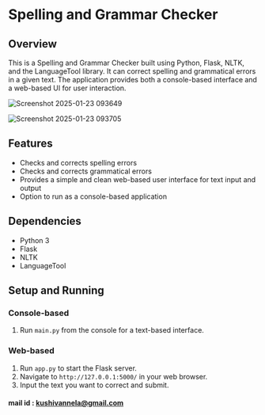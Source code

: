 # Spelling and Grammar Checker

## Overview
This is a Spelling and Grammar Checker built using Python, Flask, NLTK, and the LanguageTool library. It can correct spelling and grammatical errors in a given text. The application provides both a console-based interface and a web-based UI for user interaction.


![Screenshot 2025-01-23 093649](https://github.com/user-attachments/assets/59605241-b7c5-4880-959d-16d8ffe05026)



![Screenshot 2025-01-23 093705](https://github.com/user-attachments/assets/8ba52e22-7d7a-4c3c-9399-0851fdc0d298)

## Features

- Checks and corrects spelling errors
- Checks and corrects grammatical errors
- Provides a simple and clean web-based user interface for text input and output
- Option to run as a console-based application

## Dependencies

- Python 3
- Flask
- NLTK
- LanguageTool

## Setup and Running

### Console-based

1. Run `main.py` from the console for a text-based interface.

### Web-based

1. Run `app.py` to start the Flask server.
2. Navigate to `http://127.0.0.1:5000/` in your web browser.
3. Input the text you want to correct and submit.
   
#### mail id : kushivannela@gmail.com
